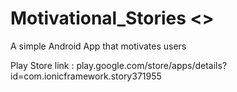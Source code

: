# Motivational_Stories <>

A simple Android App that motivates users

Play Store link : play.google.com/store/apps/details?id=com.ionicframework.story371955
